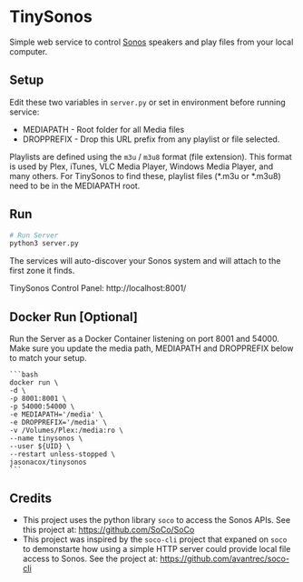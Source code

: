 # TinySonos
Simple web service to control [Sonos](https://www.sonos.com/) speakers and play files from your local computer.

## Setup

Edit these two variables in `server.py` or set in environment before running service:
* MEDIAPATH - Root folder for all Media files
* DROPPREFIX - Drop this URL prefix from any playlist or file selected. 

Playlists are defined using the `m3u` / `m3u8` format (file extension). This format is used by Plex, iTunes, VLC Media Player, Windows Media Player, and many others. For TinySonos to find these,  playlist files (*.m3u or *.m3u8) need to be in the MEDIAPATH root.

## Run

```python
# Run Server
python3 server.py
```

The services will auto-discover your Sonos system and will attach to the first zone it finds.

TinySonos Control Panel: http://localhost:8001/

## Docker Run [Optional]

Run the Server as a Docker Container listening on port 8001 and 54000. Make sure you update the media path, MEDIAPATH and DROPPREFIX below to match your setup.

    ```bash
    docker run \
    -d \
    -p 8001:8001 \
    -p 54000:54000 \
    -e MEDIAPATH='/media' \
    -e DROPPREFIX='/media' \
    -v /Volumes/Plex:/media:ro \
    --name tinysonos \
    --user ${UID} \
    --restart unless-stopped \
    jasonacox/tinysonos
    ```

## Credits

* This project uses the python library `soco` to access the Sonos APIs. See this project at: https://github.com/SoCo/SoCo
* This project was inspired by the `soco-cli` project that expaned on `soco` to demonstarte how using a simple HTTP server could provide local file access to Sonos.  See the project at: https://github.com/avantrec/soco-cli